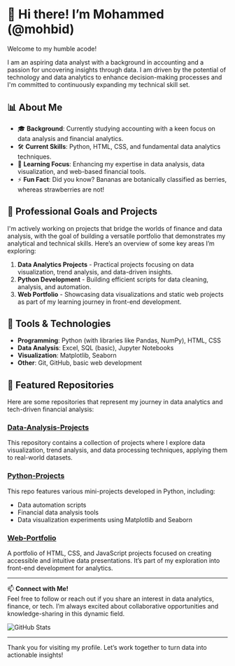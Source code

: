 # 👋 Hi there! I’m Mohammed (@mohbid)

Welcome to my humble acode!

I am an aspiring data analyst with a background in accounting and a passion for uncovering insights through data. 
I am driven by the potential of technology and data analytics to enhance decision-making processes and I'm committed to continuously expanding my technical skill set.

## 📊 About Me
- 🎓 **Background**: Currently studying accounting with a keen focus on data analysis and financial analytics.
- 🛠️ **Current Skills**: Python, HTML, CSS, and fundamental data analytics techniques.
- 🌱 **Learning Focus**: Enhancing my expertise in data analysis, data visualization, and web-based financial tools.
- ⚡ **Fun Fact**: Did you know? Bananas are botanically classified as berries, whereas strawberries are not!

## 🚀 Professional Goals and Projects
I'm actively working on projects that bridge the worlds of finance and data analysis, with the goal of building a versatile portfolio that demonstrates my analytical and technical skills. Here’s an overview of some key areas I’m exploring:

1. **Data Analytics Projects** - Practical projects focusing on data visualization, trend analysis, and data-driven insights.
2. **Python Development** - Building efficient scripts for data cleaning, analysis, and automation.
3. **Web Portfolio** - Showcasing data visualizations and static web projects as part of my learning journey in front-end development.

## 🔧 Tools & Technologies
- **Programming**: Python (with libraries like Pandas, NumPy), HTML, CSS
- **Data Analysis**: Excel, SQL (basic), Jupyter Notebooks
- **Visualization**: Matplotlib, Seaborn
- **Other**: Git, GitHub, basic web development

## 📂 Featured Repositories
Here are some repositories that represent my journey in data analytics and tech-driven financial analysis:

### [Data-Analysis-Projects](https://github.com/mohbid/Data-Analysis-Projects)
This repository contains a collection of projects where I explore data visualization, trend analysis, and data processing techniques, applying them to real-world datasets.

### [Python-Projects](https://github.com/mohbid/Python-Projects)
This repo features various mini-projects developed in Python, including:
- Data automation scripts
- Financial data analysis tools
- Data visualization experiments using Matplotlib and Seaborn

### [Web-Portfolio](https://github.com/mohbid/Web-Portfolio)
A portfolio of HTML, CSS, and JavaScript projects focused on creating accessible and intuitive data presentations. It’s part of my exploration into front-end development for analytics.

---

📫 **Connect with Me!**  
Feel free to follow or reach out if you share an interest in data analytics, finance, or tech. I’m always excited about collaborative opportunities and knowledge-sharing in this dynamic field.

![GitHub Stats](https://github-readme-stats.vercel.app/api?username=mohbid&show_icons=true&theme=blue-green)

---

Thank you for visiting my profile. Let’s work together to turn data into actionable insights!
